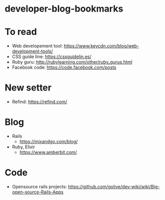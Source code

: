 # developer-blog-bookmarks

# To read
- Web developement tool: https://www.keycdn.com/blog/web-development-tools/
- CSS guide line: https://cssguidelin.es/
- Ruby guru: http://rubylearning.com/other/ruby_gurus.html
- Facebook code: https://code.facebook.com/posts
# New setter
- Refind: https://refind.com/
# Blog
- Rails 
  + https://mixandgo.com/blog/
- Ruby, Elixir
  + https://www.amberbit.com/
# Code
- Opensource rails projects: https://github.com/golive/dev-wiki/wiki/Big-open-source-Rails-Apps
